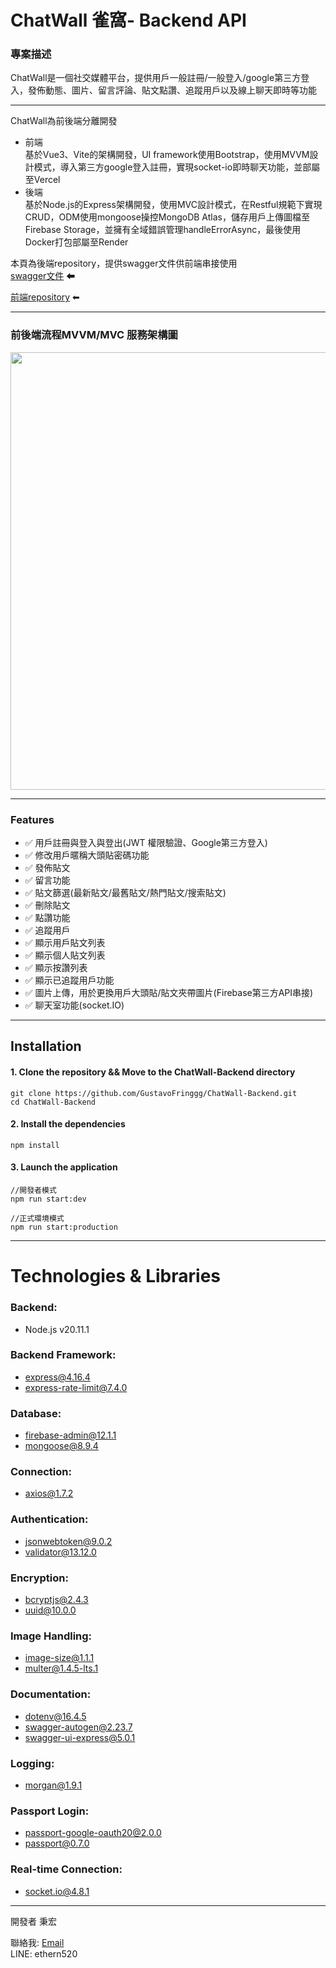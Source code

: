 # ChatWall 雀窩- Backend API<br>


### 專案描述
ChatWall是一個社交媒體平台，提供用戶一般註冊/一般登入/google第三方登入，發佈動態、圖片、留言評論、貼文點讚、追蹤用戶以及線上聊天即時等功能

---
ChatWall為前後端分離開發<br>
- 前端<br>
基於Vue3、Vite的架構開發，UI framework使用Bootstrap，使用MVVM設計模式，導入第三方google登入註冊，實現socket-io即時聊天功能，並部屬至Vercel
- 後端<br>
基於Node.js的Express架構開發，使用MVC設計模式，在Restful規範下實現CRUD，ODM使用mongoose操控MongoDB Atlas，儲存用戶上傳圖檔至Firebase Storage，並擁有全域錯誤管理handleErrorAsync，最後使用Docker打包部屬至Render<br>


本頁為後端repository，提供swagger文件供前端串接使用<br>
[swagger文件](<https://chatwall-backend.onrender.com/api-doc/>) ⬅<br>


[前端repository](<https://github.com/GustavoFringgg/ChatWall-Frontend_v2>) ⬅

---

### 前後端流程MVVM/MVC 服務架構圖
<img src="https://firebasestorage.googleapis.com/v0/b/theodore-s-blog.appspot.com/o/%E5%80%8B%E4%BA%BA%E8%B3%87%E6%96%99%E5%A4%BE%2Fgithub%20readme%2FchatWall%2FMVC_final.drawio.png?alt=media&token=31d5f531-6c72-4293-b341-253717522d11" width="700">

---
### Features
- ✅ 用戶註冊與登入與登出(JWT 權限驗證、Google第三方登入)
- ✅ 修改用戶暱稱大頭貼密碼功能
- ✅ 發佈貼文
- ✅ 留言功能
- ✅ 貼文篩選(最新貼文/最舊貼文/熱門貼文/搜索貼文)
- ✅ 刪除貼文
- ✅ 點讚功能
- ✅ 追蹤用戶
- ✅ 顯示用戶貼文列表
- ✅ 顯示個人貼文列表
- ✅ 顯示按讚列表
- ✅ 顯示已追蹤用戶功能
- ✅ 圖片上傳，用於更換用戶大頭貼/貼文夾帶圖片(Firebase第三方API串接)
- ✅ 聊天室功能(socket.IO)
---


## Installation

#### 1. Clone the repository && Move to the ChatWall-Backend directory
```
git clone https://github.com/GustavoFringgg/ChatWall-Backend.git
cd ChatWall-Backend
```
#### 2. Install the dependencies
```
npm install
```
#### 3. Launch the application
```
//開發者模式
npm run start:dev

//正式環境模式
npm run start:production
```
---

# Technologies & Libraries
### Backend:
- Node.js v20.11.1

### Backend Framework:
- express@4.16.4
- express-rate-limit@7.4.0

### Database:
- firebase-admin@12.1.1
- mongoose@8.9.4

### Connection:
- axios@1.7.2

### Authentication:
- jsonwebtoken@9.0.2
- validator@13.12.0

### Encryption:
- bcryptjs@2.4.3
- uuid@10.0.0

### Image Handling:
- image-size@1.1.1
- multer@1.4.5-lts.1

### Documentation:
- dotenv@16.4.5
- swagger-autogen@2.23.7
- swagger-ui-express@5.0.1

### Logging:
- morgan@1.9.1

### Passport Login:
- passport-google-oauth20@2.0.0
- passport@0.7.0

### Real-time Connection:
- socket.io@4.8.1

---

開發者
秉宏

聯絡我: [Email](mailto:adamtsai0408@gmail.com)<br>
LINE: ethern520

